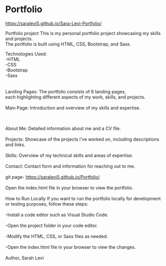 # Portfolio
https://saralevi5.github.io/Sara-Levi-Portfolio/

Portfolio project
This is my personal portfolio project showcasing my skills and projects. <br> The portfolio is built using HTML, CSS, Bootstrap, and Sass.

Technologies Used:<br>
-HTML <br>
-CSS <br>
-Bootstrap <br>
-Sass <br>
<br><br>
Landing Pages:
The portfolio consists of 6 landing pages,<br> each highlighting different aspects of my work, skills, and projects.
<br><br>
Main Page:
Introduction and overview of my skills and expertise.

<br><br>
About Me:
Detailed information about me and a CV file.
<br><br>
Projects:
Showcase of the projects I've worked on, including descriptions and links.
<br><br>
Skills:
Overview of my technical skills and areas of expertise.
<br><br>
Contact:
Contact form and information for reaching out to me.
<br><br>
git page- https://saralevi5.github.io/Portfolio/
<br><br>
Open the index.html file in your browser to view the portfolio.
<br><br>
How to Run Locally
If you want to run the portfolio locally for development <br> or testing purposes, follow these steps:
<br><br>
-Install a code editor such as Visual Studio Code.
<br>
<br>
-Open the project folder in your code editor.
<br>
<br>
-Modify the HTML, CSS, or Sass files as needed.
<br>
<br>
-Open the index.html file in your browser to view the changes.
<br><br>
Author,
Sarah Levi
